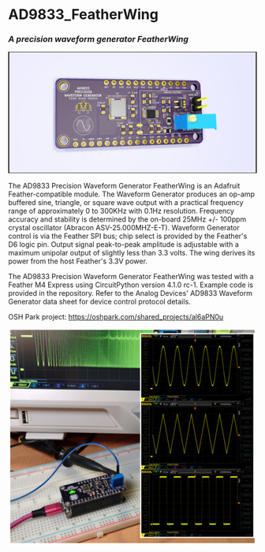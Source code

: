 # AD9833_FeatherWing

### _A precision waveform generator FeatherWing_

![Image of Module](https://github.com/CedarGroveStudios/AD9833_FeatherWing/blob/master/photos/Waveform_Generator%20glamour.png)

The AD9833 Precision Waveform Generator FeatherWing is an Adafruit Feather-compatible module. The Waveform Generator produces an op-amp buffered sine, triangle, or square wave output with a practical frequency range of approximately 0 to 300KHz with 0.1Hz resolution. Frequency accuracy and stability is determined by the on-board 25MHz +/- 100ppm crystal oscillator (Abracon ASV-25.000MHZ-E-T). Waveform Generator control is via the Feather SPI bus; chip select is provided by the Feather's D6 logic pin. Output signal peak-to-peak amplitude is adjustable with a maximum unipolar output of slightly less than 3.3 volts. The wing derives its power from the host Feather's 3.3V power.

The AD9833 Precision Waveform Generator FeatherWing was tested with a Feather M4 Express using CircuitPython version 4.1.0 rc-1. Example code is provided in the repository. Refer to the Analog Devices' AD9833 Waveform Generator data sheet for device control protocol details.

OSH Park project: https://oshpark.com/shared_projects/al6aPN0u

![Image of Test Setup](https://github.com/CedarGroveStudios/AD9833_FeatherWing/blob/master/photos/DSC05796%20combo.jpg)

